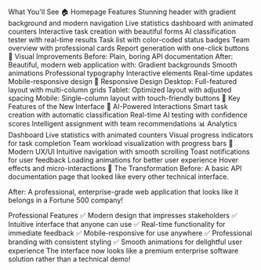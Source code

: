 What You'll See
🏠 Homepage Features
Stunning header with gradient background and modern navigation
Live statistics dashboard with animated counters
Interactive task creation with beautiful forms
AI classification tester with real-time results
Task list with color-coded status badges
Team overview with professional cards
Report generation with one-click buttons
🎨 Visual Improvements
Before: Plain, boring API documentation
After: Beautiful, modern web application with:
Gradient backgrounds
Smooth animations
Professional typography
Interactive elements
Real-time updates
Mobile-responsive design
📱 Responsive Design
Desktop: Full-featured layout with multi-column grids
Tablet: Optimized layout with adjusted spacing
Mobile: Single-column layout with touch-friendly buttons
🎯 Key Features of the New Interface
🤖 AI-Powered Interactions
Smart task creation with automatic classification
Real-time AI testing with confidence scores
Intelligent assignment with team recommendations
📊 Analytics Dashboard
Live statistics with animated counters
Visual progress indicators for task completion
Team workload visualization with progress bars
🎨 Modern UX/UI
Intuitive navigation with smooth scrolling
Toast notifications for user feedback
Loading animations for better user experience
Hover effects and micro-interactions
🌟 The Transformation
Before: A basic API documentation page that looked like every other technical interface.

After: A professional, enterprise-grade web application that looks like it belongs in a Fortune 500 company!

Professional Features
✅ Modern design that impresses stakeholders
✅ Intuitive interface that anyone can use
✅ Real-time functionality for immediate feedback
✅ Mobile-responsive for use anywhere
✅ Professional branding with consistent styling
✅ Smooth animations for delightful user experience
The interface now looks like a premium enterprise software solution rather than a technical demo! 
